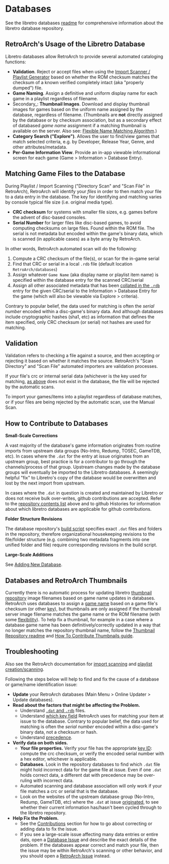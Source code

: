 # Databases

See the libretro databases [readme](https://github.com/libretro/libretro-database) for comprehensive information about the libretro database repository.

## RetroArch's Usage of the Libretro Database

Libretro databases allow RetroArch to provide several automated cataloging functions:

- __Validation__. Reject or accept files when using the [Import Scanner / Playlist Generator](https://docs.libretro.com/guides/roms-playlists-thumbnails/#working-with-playlists) based on whether the ROM checksum matches the checksum of a known verified completely intact (aka  "properly dumped") file.
- __Game Naming__. Assign a definitive and uniform display name for each game in a playlist regardless of filename.
- Secondary_: __Thumbnail Images__. Download and display thumbnail images for games based on the uniform name assigned by the database, regardless of filename. (Thumbnails are __not__ directly assigned by the database or by checksum association, but as a secondary effect of databased *game name* assignment if a matching thumbnail is available on the server. Also see: [Flexible Name Matching Algorithm](https://docs.libretro.com/guides/roms-playlists-thumbnails/#custom-thumbnails).)
- __Category Search ("Explore")__. Allows the user to find/view games that match selected criteria, e.g. by Developer, Release Year, Genre, and other attributes/metadata.
- __Per-Game Information View__. Provide an in-app viewable informational screen for each game (Game > Information > Database Entry).

## Matching Game Files to the Database

During Playlist / Import Scanning ("Directory Scan" and "Scan File" in RetroArch), RetroArch will identify your _files_ in order to then match your file to a data entry in the database.  The key for identifying and matching varies by console typical file size (i.e. original media type).

- __CRC checksum__ for systems with smaller file sizes, e.g. games before the advent of disc-based consoles.
- __Serial Number__ for larger files like disc-based games, to avoid computing checksums on large files. Found within the ROM file. The serial is not metadata but encoded within the game's binary data, which is scanned (in applicable cases) as a byte array by RetroArch.

In other words, RetroArch automated scan will do the following:

1. Compute a CRC checksum of the file(s), or scan for the in-game serial
1. Find that CRC or serial in a local `.rdb` file (default location `RetroArch/databases`)
2. Assign whatever `Game Name` (aka display name or playlist item name) is specified within the database entry for the scanned CRC/serial
3. Assign all other associated metadata that has been [collated in the `.rdb`](https://github.com/libretro/libretro-database#fields-specified-in-game-information-databases) entry for the given CRC/serial to the Information > Database Entry for the game (which will also be viewable via Explore > criteria).

Contrary to popular belief, the data used for matching is often the _serial number_ encoded within a disc-game's binary data.  And although databases include cryptographic hashes (sha1, etc) as information that defines the item specified, only CRC checksum (or serial) not hashes are used for matching.

## Validation

Validation refers to checking a file against a source, and then accepting or rejecting it based on whether it matches the source.  RetroArch's "Scan Directory" and "Scan File" automated importers are validation processes. 

If your file's crc or internal serial data (whichever is the key used for matching, [as above](#key-field-for-matching) does not exist in the database, the file will be rejected by the automatic scans.

To import your games/items into a playlist regardless of database matches, or if your files are being rejected by the automatic scan, use the Manual Scan.

## How to Contribute to Databases

__Small-Scale Corrections__

A vast majority of the database's game information originates from routine imports from upstream data groups (No-Intro, Redump, TOSEC, GameTDB, etc). In cases where the `.dat` for the entry at issue originates from an upstream group, best practice is for a contributor to go through the channels/process of that group. Upstream changes made by the database groups will eventually be imported to the Libretro databases. A seemingly helpful "fix" to Libretro's copy of the database would be overwritten and lost by the next import from upstream. 

In cases where the `.dat` in question is created and maintained by Libretro or does not receive bulk over-writes, github contributions are accepted.  Refer to the [repository contents list](#repository-contents) above and to github Histories for information about which libretro databases are applicable for github contributions.

__Folder Structure Revisions__

The database repository's [build script](https://github.com/libretro/libretro-super/blob/master/libretro-build-database.sh) specifies exact `.dat` files and folders in the repository, therefore organizational housekeeping revisions to the file/folder structure (e.g. combining two metadata fragments into one unified folder and file) require corresponding revisions in the build script.

__Large-Scale Additions__

See [Adding New Database](#adding-a-new-database).

## Databases and RetroArch Thumbnails

Currently there is no automatic process for updating libretro [thumbnail repository](https://github.com/libretro-thumbnails/libretro-thumbnails#libretro-thumbnails) image filenames based on game name updates in databases.  RetroArch uses databases to assign a [game name](https://docs.libretro.com/guides/roms-playlists-thumbnails/#custom-thumbnails) based on a game file's checksum (or other [key](#key-field)), but thumbnails are only assigned if the thumbnail server image filename matches the game name or the ROM filename (with some [flexibility](https://docs.libretro.com/guides/roms-playlists-thumbnails/#custom-thumbnails)). To help fix a thumbnail, for example in a case where a database game name has been definitively/correctly updated in a way that no longer matches the repository thumbnail name, follow the [Thumbnail Repository readme](https://docs.libretro.com/guides/roms-playlists-thumbnails/#contributing-thumbnails-how-to) and [How To Contribute Thumbnails guide](https://docs.libretro.com/guides/roms-playlists-thumbnails/#contributing-thumbnails-how-to).

## Troubleshooting

Also see the RetroArch documentation for [import scanning](https://docs.libretro.com/guides/import-content/) and [playlist creation/scanning](https://docs.libretro.com/guides/roms-playlists-thumbnails/#retroarch-playlist-scanner).

Following the steps below will help to find and fix the cause of a database or game/name identification issue:

- __Update__ your RetroArch databases (Main Menu > Online Updater > Update databases).
- __Read about the factors that might be affecting the Problem.__
  - Understand [`.dat` and `.rdb`](#libretro-database) files.
  - Understand [which key field](#key-field-for-matching) RetroArch uses for matching your item at issue to the database.  Contrary to popular belief, the data used for matching is often the _serial number_ encoded within a disc-game's binary data, not a checksum or hash.
  - Understand [precedence](#precedence).
- __Verify data on both sides.__
  -  __Your file properties.__ Verify your file has the appropriate [key ID](#key-field): compute the crc checksum, or verify the encoded serial number with a hex editor, whichever is applicable.
  - __Databases__. Look in the repository databases to find which `.dat` file might hold incorrect data for the game file at issue.  Even if one `.dat` holds correct data, a different dat with precedence may be over-ruling with incorrect data.
  - Automated scanning and database association will only work if your file matches a crc or serial that is the database.
  - Look on the websites of the upstream database group (No-Intro, Redump, GameTDB, etc) where the `.dat` at issue [originated](#sources), to see whether their current information has/hasn't been cycled through to the libretro repository.
- __Help Fix the Problem.__
  - See the [Contributions](#contributions) section for how to go about correcting or adding data to fix the issue.
  - If you see a large-scale issue affecting many data entries or entire dats, open a [Database Issue](https://github.com/libretro/libretro-database/issues) and describe the exact details of the problem. If the databases appear correct and match your file, then the issue may be within RetroArch's scanning or other behavior, and you should open a [RetroArch Issue](https://github.com/libretro/RetroArch/issues) instead.
